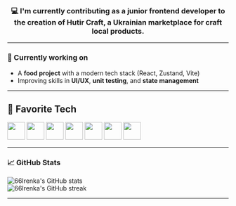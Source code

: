 
<h3 align="center">💻 I'm currently contributing as a junior frontend developer to the creation of Hutir Craft, a Ukrainian marketplace for craft local products.</h3>

---

### 🔭 Currently working on

- A **food  project** with a modern tech stack (React, Zustand, Vite)
- Improving skills in **UI/UX**, **unit testing**, and **state management**

---
## 🚀 Favorite Tech

<p align="left">
  <!-- JavaScript -->
<img src="https://media.giphy.com/media/ln7z2eWriiQAllfVcn/giphy.gif" width="40" height="40" />

  <!-- React -->
  <img src="https://media.giphy.com/media/eNAsjO55tPbgaor7ma/giphy.gif" width="40" height="40" />

  <!-- HTML -->
  <img src="https://media.giphy.com/media/fsEaZldNC8A1PJ3mwp/giphy.gif" width="40" height="40" />

  <!-- CSS -->
  <img src="https://media.giphy.com/media/XAxylRMCdpbEWUAvr8/giphy.gif" width="40" height="40" />

  <!-- Git -->
  <img src="https://media.giphy.com/media/kH1DBkPNyZPOk0BxrM/giphy.gif" width="40" height="40" />

  <!-- Vite -->
  <img src="https://cdn.jsdelivr.net/gh/devicons/devicon/icons/vite/vite-original.svg" width="40" height="40" />

  <!-- Figma -->
  <img src="https://media.giphy.com/media/4M7IWwqpE2efM/giphy.gif" width="40" height="40" />

 ---

### 📈 GitHub Stats

<p align="left">
  <img src="https://github-readme-stats.vercel.app/api?username=66Irenka&show_icons=true&theme=tokyonight&title_color=ff69b4&icon_color=ff69b4&text_color=ffffff&bg_color=0d1117" alt="66Irenka's GitHub stats" />
  <br />
  <img src="https://github-readme-streak-stats.herokuapp.com/?user=66Irenka&theme=tokyonight&ring=ff69b4&fire=ff69b4&currStreakLabel=ff69b4" alt="66Irenka's GitHub streak" />
</p>

---



